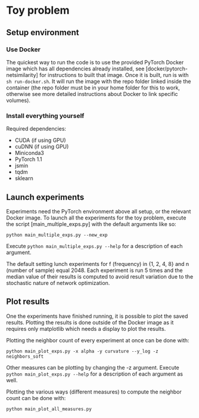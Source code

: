 # Toy problem

## Setup environment

### Use Docker

The quickest way to run the code is to use the provided PyTorch Docker image which has all dependencies already installed, see [docker/pytorch-netsimilarity] for instructions to built that image.
Once it is built, run is with ```sh run-docker.sh```. It will run the image with the repo folder linked inside the container (the repo folder must be in your home folder for this to work, otherwise see more detailed instructions about Docker to link specific volumes).

### Install everything yourself

Required dependencies:
- CUDA (if using GPU)
- cuDNN (if using GPU)
- Miniconda3
- PyTorch 1.1
- jsmin
- tqdm
- sklearn

## Launch experiments

Experiments need the PyTorch environment above all setup, or the relevant Docker image.
To launch all the experiments for the toy problem, execute the script [main_multiple_exps.py] with the default arguments like so:
```
python main_multiple_exps.py --new_exp
```
Execute ```python main_multiple_exps.py --help``` for a description of each argument.

The default setting lunch experiments for f (frequency) in {1, 2, 4, 8} and n (number of sample) equal 2048. Each experiment is run 5 times and the median value of their results is computed to avoid result variation due to the stochastic nature of network optimization.

## Plot results

One the experiments have finished running, it is possible to plot the saved results.
Plotting the results is done outside of the Docker image as it requires only matplotlib which needs a display to plot the results.

Plotting the neighbor count of every experiment at once can be done with:
```
python main_plot_exps.py -x alpha -y curvature --y_log -z neighbors_soft
```
Other measures can be plotting by changing the -z argument. Execute ```python main_plot_exps.py --help``` for a description of each argument as well.

Plotting the various ways (different measures) to compute the neighbor count can be done with:
```
python main_plot_all_measures.py
```